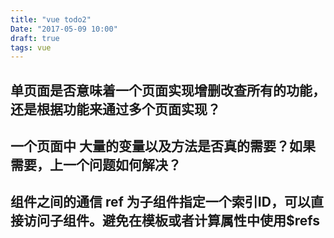 ```yaml
---
title: "vue todo2"
Date: "2017-05-09 10:00"
draft: true
tags: vue
---
```


## 单页面是否意味着一个页面实现增删改查所有的功能，还是根据功能来通过多个页面实现？

## 一个页面中 大量的变量以及方法是否真的需要？如果需要，上一个问题如何解决？

## 组件之间的通信 ref 为子组件指定一个索引ID，可以直接访问子组件。避免在模板或者计算属性中使用$refs

